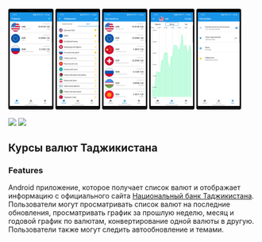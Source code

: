 <img src="/docs/1.png" width=18% height=18%> <img src="/docs/2.png" width=18% height=18%>
<img src="/docs/3.png" width=18% height=18%> <img src="/docs/4.png" width=18% height=18%>
<img src="/docs/5.png" width=18% height=18%>

<a href="https://play.google.com/store/apps/details?id=com.developer.currency">
<img src="https://play.google.com/intl/en_us/badges/static/images/badges/en_badge_web_generic.png" height="70"></a>


<a href="https://play.google.com/store/apps/details?id=com.developer.currency">
<img src="https://static.tildacdn.com/tild3633-6364-4533-a462-303133633334/app-gallery-en.png" height="40"></a>

## Курсы валют Таджикистана

### Features
Android приложение, которое получает список валют и  отображает информацию
с официального сайта [Национальный банк Таджикистана](https://www.nbt.tj/ru/kurs/kurs.php).
Пользователи могут просматривать список валют на последние обновления,
просматривать график за прошлую неделю, месяц и годовой график по валютам,
конвертирование одной валюты в другую. Пользователи также могут следить автообновление и темами.
